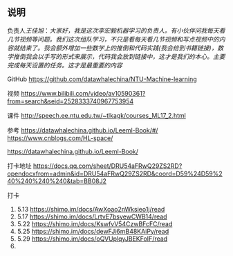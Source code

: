 ## 说明

负责人*王佳旭*：_大家好，我是这次李宏毅机器学习的负责人。有小伙伴问我每天看几节视频等问题。我们这次组队学习，不只是看每天看几节视频和写点视频中的内容就结束了。我会额外增加一些数学上的推倒和代码实践(我会给到书籍链接)，数学推倒我会以手写的形式来展示，代码我会放到链接中，这才是我们的本心。主要完成每天设置的任务。这才是最重要的内容_

GitHub https://github.com/datawhalechina/NTU-Machine-learning

视频 https://www.bilibili.com/video/av10590361?from=search&seid=2528333740967753954

课件 http://speech.ee.ntu.edu.tw/~tlkagk/courses_ML17_2.html

参考 https://datawhalechina.github.io/Leeml-Book/#/  https://www.cnblogs.com/HL-space/  

https://datawhalechina.github.io/Leeml-Book/

打卡地址 https://docs.qq.com/sheet/DRU54aFRwQ29ZS2RD?opendocxfrom=admin&id=DRU54aFRwQ29ZS2RD&coord=D59%24D59%240%240%240%240&tab=BB08J2



打卡

1. 5.13 https://shimo.im/docs/AwXoao2nWksieo1j/read
2. 5.17 https://shimo.im/docs/LrtvE7bsyewCWB14/read
3. 5.22 https://shimo.im/docs/KswfvV54CzwBFcFC/read
4. 5.25 https://shimo.im/docs/dewFJi6mB48KAiPy/read
5. 5.29 https://shimo.im/docs/oQVUplqyJBEKFoIF/read
6. 

